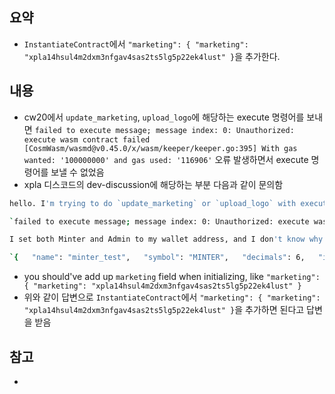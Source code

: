 ## 요약
- `InstantiateContract`에서 `"marketing": { "marketing": "xpla14hsul4m2dxm3nfgav4sas2ts5lg5p22ek4lust" }`을 추가한다.
## 내용
- cw20에서 `update_marketing`, `upload_logo`에 해당하는 execute 명령어를 보내면 `failed to execute message; message index: 0: Unauthorized: execute wasm contract failed [CosmWasm/wasmd@v0.45.0/x/wasm/keeper/keeper.go:395] With gas wanted: '100000000' and gas used: '116906'` 오류 발생하면서 execute 명령어를 보낼 수 없었음
- xpla 디스코드의 dev-discussion에 해당하는 부분 다음과 같이 문의함
```zsh
hello. I'm trying to do `update_marketing` or `upload_logo` with execute on a cw20 I made, but I'm getting an Unauthorizederror message.

`failed to execute message; message index: 0: Unauthorized: execute wasm contract failed [CosmWasm/wasmd@v0.45.0/x/wasm/keeper/keeper.go:395] With gas wanted: '100000000' and gas used: '116906'`

I set both Minter and Admin to my wallet address, and I don't know why I'm getting the above error. contract address: `xpla1yrs56zmdd43auvdvu5p7amprffk52yx3sn7rxpchgxta4p9j2vysymcmz5`

`{   "name": "minter_test",   "symbol": "MINTER",   "decimals": 6,   "initial_balances": [     {       "address": "xpla14hsul4m2dxm3nfgav4sas2ts5lg5p22ek4lust",       "amount": "10000"     }   ],   "mint": {     "minter": "xpla14hsul4m2dxm3nfgav4sas2ts5lg5p22ek4lust",     "gap": "10000"   } }`
```
- you should've add up `marketing` field when initializing, like `"marketing": { "marketing": "xpla14hsul4m2dxm3nfgav4sas2ts5lg5p22ek4lust" }`
- 위와 같이 답변으로 `InstantiateContract`에서 `"marketing": { "marketing": "xpla14hsul4m2dxm3nfgav4sas2ts5lg5p22ek4lust" }`을 추가하면 된다고 답변을 받음
## 참고
- 
